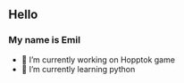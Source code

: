 ## Hello
### My name is Emil

- 🔭 I’m currently working on Hopptok game
- 🌱 I’m currently learning python


